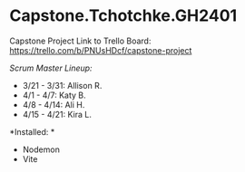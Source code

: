 # Capstone.Tchotchke.GH2401
Capstone Project
Link to Trello Board:
https://trello.com/b/PNUsHDcf/capstone-project

*Scrum Master Lineup:*
- 3/21 - 3/31: Allison R.
- 4/1 - 4/7: Katy B.
- 4/8 - 4/14: Ali H.
- 4/15 - 4/21: Kira L. 

*Installed: *
- Nodemon
- Vite
